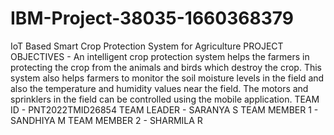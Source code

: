 # IBM-Project-38035-1660368379
IoT Based Smart Crop Protection System for Agriculture
PROJECT OBJECTIVES - An intelligent crop protection system helps the farmers in protecting the crop from the animals and birds which destroy the crop. This system also helps farmers to monitor the soil moisture levels in the field and also the temperature and humidity values near the field. The motors and sprinklers in the field can be controlled using the mobile application.
TEAM ID - PNT2022TMID26854
TEAM LEADER - SARANYA S
TEAM MEMBER 1 - SANDHIYA M
TEAM MEMBER 2 - SHARMILA R 
